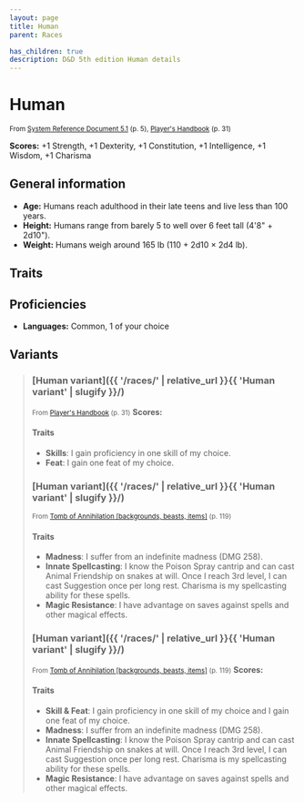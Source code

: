 ```yaml
---
layout: page
title: Human
parent: Races

has_children: true
description: D&D 5th edition Human details
---
```


# Human

<small>From <a target="_blank" href="https://media.wizards.com/2016/downloads/DND/SRD-OGL_V5.1.pdf">System Reference Document 5.1</a> (p. 5), <a target="_blank" href="https://dnd.wizards.com/products/tabletop-games/rpg-products/rpg_playershandbook">Player's Handbook</a> (p. 31)</small>

**Scores:** +1 Strength, +1 Dexterity, +1 Constitution, +1 Intelligence, +1 Wisdom, +1 Charisma

## General information

- **Age:** Humans reach adulthood in their late teens and live less than 100 years.
- **Height:** Humans range from barely 5 to well over 6 feet tall (4'8" + 2d10").
- **Weight:** Humans weigh around 165 lb (110 + 2d10 × 2d4 lb).

## Traits


## Proficiencies

- **Languages:** Common, 1 of your choice

## Variants

> 
> ### [Human variant]({{ '/races/' | relative_url }}{{ 'Human variant' | slugify }}/)
> 
> <small>From <a target="_blank" href="https://dnd.wizards.com/products/tabletop-games/rpg-products/rpg_playershandbook">Player's Handbook</a> (p. 31)</small>
> **Scores:** 
> 
> #### Traits
> 
> - **Skills**: I gain proficiency in one skill of my choice.
> - **Feat**: I gain one feat of my choice.
> 
> ### [Human variant]({{ '/races/' | relative_url }}{{ 'Human variant' | slugify }}/)
> 
> <small>From <a target="_blank" href="https://dnd.wizards.com/products/tabletop-games/rpg-products/tomb-annihilation">Tomb of Annihilation [backgrounds, beasts, items]</a> (p. 119)</small>
> 
> #### Traits
> 
> - **Madness**: I suffer from an indefinite madness (DMG 258).
> - **Innate Spellcasting**: I know the Poison Spray cantrip and can cast Animal Friendship on snakes at will. Once I reach 3rd level, I can cast Suggestion once per long rest. Charisma is my spellcasting ability for these spells.
> - **Magic Resistance**: I have advantage on saves against spells and other magical effects.
> 
> ### [Human variant]({{ '/races/' | relative_url }}{{ 'Human variant' | slugify }}/)
> 
> <small>From <a target="_blank" href="https://dnd.wizards.com/products/tabletop-games/rpg-products/tomb-annihilation">Tomb of Annihilation [backgrounds, beasts, items]</a> (p. 119)</small>
> **Scores:** 
> 
> #### Traits
> 
> - **Skill & Feat**: I gain proficiency in one skill of my choice and I gain one feat of my choice.
> - **Madness**: I suffer from an indefinite madness (DMG 258).
> - **Innate Spellcasting**: I know the Poison Spray cantrip and can cast Animal Friendship on snakes at will. Once I reach 3rd level, I can cast Suggestion once per long rest. Charisma is my spellcasting ability for these spells.
> - **Magic Resistance**: I have advantage on saves against spells and other magical effects.